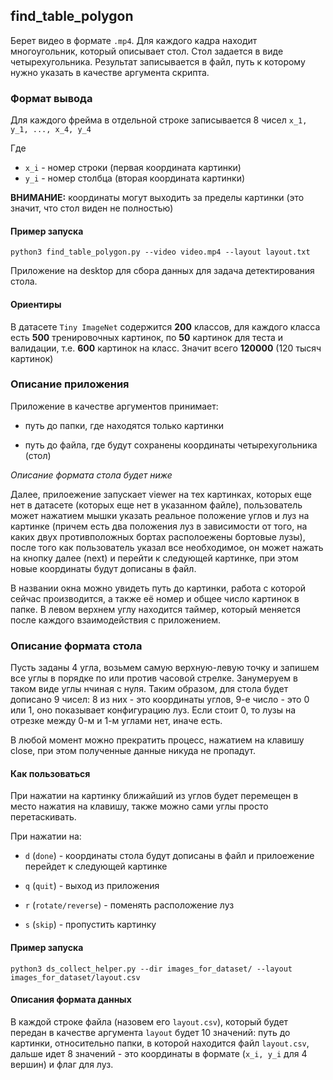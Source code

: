 
## find_table_polygon

Берет видео в формате `.mp4`. Для каждого кадра находит многоугольник, который описывает стол.
Стол задается в виде четырехугольника. Результат записывается в файл, путь к которому нужно
указать в качестве аргумента скрипта.

### Формат вывода

Для каждого фрейма в отдельной строке записывается 8 чисел `x_1, y_1, ..., x_4, y_4`

Где 

* `x_i` - номер строки (первая координата картинки)
* `y_i` - номер столбца (вторая координата картинки)

**ВНИМАНИЕ:** координаты могут выходить за пределы картинки 
(это значит, что стол виден не полностью) 

#### Пример запуска

`python3 find_table_polygon.py --video video.mp4 --layout layout.txt`


Приложение на desktop для сбора данных для задача детектирования стола.

#### Ориентиры

В датасете `Tiny ImageNet` содержится **200** классов, для каждого класса есть **500** 
тренировочных картинок, по **50** картинок для теста и валидации, т.е. **600** картинок на
класс. Значит всего **120000** (120 тысяч картинок) 

### Описание приложения

Приложение в качестве аргументов принимает:
 
 * путь до папки, где находятся только картинки
 
 * путь до файла, где будут сохранены координаты четырехугольника (стол)
 
 *Описание формата стола будет ниже*
 
 Далее, прилоежение запускает viewer на тех картинках, которых еще нет в датасете 
 (которых еще нет в указанном файле), пользователь может нажатием мышки указать реальное
 положение углов и луз на картинке (причем есть два положения луз в зависимости от того, 
 на каких двух противположных бортах располоежены бортовые лузы), после того как пользователь
 указал все необходимое, он может нажать на кнопку далее (next) и перейти к следующей картинке,
 при этом новые координаты будут дописаны в файл.

 В названии окна можно увидеть путь до картинки, работа с которой сейчас производится, а также
 её номер и общее число картинок в папке. В левом верхнем углу находится таймер, который меняется
 после каждого взаимодействия с приложением.
 
### Описание формата стола
 
Пусть заданы 4 угла, возьмем самую верхную-левую точку и запишем все углы в порядке по или
против часовой стрелке. Занумеруем в таком виде углы нчиная с нуля. Таким образом, для стола 
будет дописано 9 чисел: 8 из них - это координаты углов, 9-е число - это 0 или 1, оно показывает
конфигурацию луз. Если стоит 0, то лузы на отрезке между 0-м и 1-м углами нет, иначе есть.


В любой момент можно прекратить процесс, нажатием на клавишу close, при этом полученные данные
никуда не пропадут.


#### Как пользоваться 

При нажатии на картинку ближайший из углов будет перемещен в место нажатия на клавишу, 
также можно сами углы просто перетаскивать.

При нажатии на:

* `d` (`done`) - координаты стола будут дописаны в файл и прилоежение перейдет к следующей картинке

* `q` (`quit`) - выход из приложения

* `r` (`rotate/reverse`) - поменять расположение луз

* `s` (`skip`) - пропустить картинку

#### Пример запуска

`python3 ds_collect_helper.py --dir images_for_dataset/ --layout images_for_dataset/layout.csv`

#### Описания формата данных

В каждой строке файла (назовем его `layout.csv`), который будет передан 
в качестве аргумента `layout` будет 10 значений: путь до картинки, 
относительно папки, в которой находится файл `layout.csv`, дальше идет
8 значений - это координаты в формате (`x_i, y_i` для 4 вершин) и флаг для луз.
